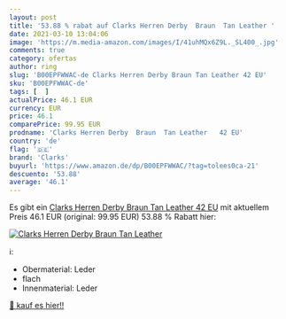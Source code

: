 ```yaml
---
layout: post
title: '53.88 % rabat auf Clarks Herren Derby  Braun  Tan Leather '
date: 2021-03-10 13:04:06
image: 'https://m.media-amazon.com/images/I/41uhMQx6Z9L._SL400_.jpg'
comments: true
category: ofertas
author: ring
slug: 'B00EPFWWAC-de Clarks Herren Derby Braun Tan Leather 42 EU'
sku: 'B00EPFWWAC-de'
tags: [  ]
actualPrice: 46.1 EUR
currency: EUR
price: 46.1
comparePrice: 99.95 EUR
prodname: 'Clarks Herren Derby  Braun  Tan Leather   42 EU'
country: 'de'
flag: '🇩🇪'
brand: 'Clarks'
buyurl: 'https://www.amazon.de/dp/B00EPFWWAC/?tag=tolees0ca-21'
descuento: '53.88'
average: '46.1'
---
```


Es gibt ein [Clarks Herren Derby  Braun  Tan Leather   42 EU](https://www.amazon.de/dp/B00EPFWWAC/?tag=tolees0ca-21) mit aktuellem Preis 46.1 EUR (original: 99.95 EUR) 53.88 % Rabatt hier:

[![Clarks Herren Derby  Braun  Tan Leather ](https://m.media-amazon.com/images/I/41uhMQx6Z9L._SL400_.jpg)](https://www.amazon.de/dp/B00EPFWWAC/?tag=tolees0ca-21)

ℹ️:

- Obermaterial: Leder
- flach
- Innenmaterial: Leder

[🛒 kauf es hier!!](https://www.amazon.de/dp/B00EPFWWAC/?tag=tolees0ca-21)
